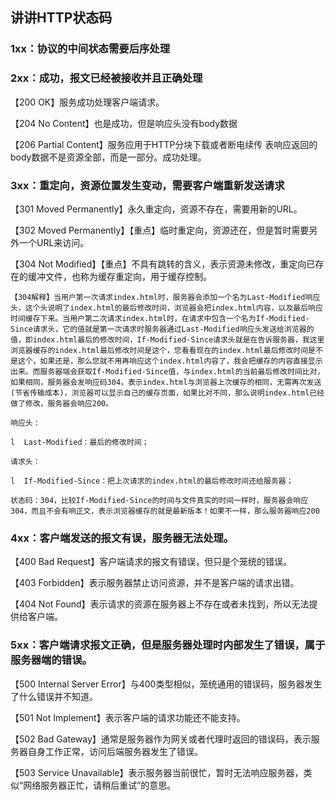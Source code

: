 ## 讲讲HTTP状态码

### 1xx：协议的中间状态需要后序处理

### 2xx：成功，报文已经被接收并且正确处理

【200 OK】服务成功处理客户端请求。

【204 No Content】也是成功，但是响应头没有body数据

【206 Partial Content】服务应用于HTTP分块下载或者断电续传 表响应返回的body数据不是资源全部，而是一部分。成功处理。

### 3xx：重定向，资源位置发生变动，需要客户端重新发送请求

【301 Moved Permanently】永久重定向，资源不存在，需要用新的URL。

【302 Moved Permanently】【重点】临时重定向，资源还在，但是暂时需要另外一个URL来访问。

【304 Not Modified】【重点】不具有跳转的含义，表示资源未修改，重定向已存在的缓冲文件，也称为缓存重定向，用于缓存控制。

```
【304解释】当用户第一次请求index.html时，服务器会添加一个名为Last-Modified响应头，这个头说明了index.html的最后修改时间，浏览器会把index.html内容，以及最后响应时间缓存下来。当用户第二次请求index.html时，在请求中包含一个名为If-Modified-Since请求头，它的值就是第一次请求时服务器通过Last-Modified响应头发送给浏览器的值，即index.html最后的修改时间，If-Modified-Since请求头就是在告诉服务器，我这里浏览器缓存的index.html最后修改时间是这个，您看看现在的index.html最后修改时间是不是这个，如果还是，那么您就不用再响应这个index.html内容了，我会把缓存的内容直接显示出来。而服务器端会获取If-Modified-Since值，与index.html的当前最后修改时间比对，如果相同，服务器会发响应码304，表示index.html与浏览器上次缓存的相同，无需再次发送(节省传输成本)，浏览器可以显示自己的缓存页面，如果比对不同，那么说明index.html已经做了修改，服务器会响应200。

响应头：

l  Last-Modified：最后的修改时间；

请求头：

l  If-Modified-Since：把上次请求的index.html的最后修改时间还给服务器；

状态码：304，比较If-Modified-Since的时间与文件真实的时间一样时，服务器会响应304，而且不会有响正文，表示浏览器缓存的就是最新版本！如果不一样，那么服务器响应200
```



### 4xx：客户端发送的报文有误，服务器无法处理。

【400 Bad Request】客户端请求的报文有错误，但只是个笼统的错误。

【403 Forbidden】表示服务器禁止访问资源，并不是客户端的请求出错。

【404 Not Found】表示请求的资源在服务器上不存在或者未找到，所以无法提供给客户端。



### 5xx：客户端请求报文正确，但是服务器处理时内部发生了错误，属于服务器端的错误。

【500 Internal Server Error】与400类型相似，笼统通用的错误码，服务器发生了什么错误并不知道。

【501 Not Implement】表示客户端的请求功能还不能支持。

【502 Bad Gateway】通常是服务器作为网关或者代理时返回的错误码，表示服务器自身工作正常，访问后端服务器发生了错误。

【503 Service Unavailable】表示服务器当前很忙，暂时无法响应服务器，类似“网络服务器正忙，请稍后重试”的意思。

